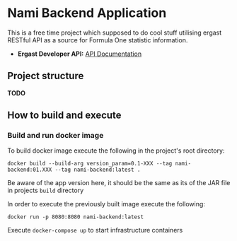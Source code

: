 # Nami Backend Application

This is a free time project which supposed to do cool stuff utilising ergast RESTful API as a source for Formula One statistic information.

- **Ergast Developer API:** [API Documentation](https://ergast.com/mrd/)

## Project structure

**TODO**

## How to build and execute

### Build and run docker image
To build docker image execute the following in the project's root directory:
```
docker build --build-arg version_param=0.1-XXX --tag nami-backend:01.XXX --tag nami-backend:latest .
```
Be aware of the app version here, it should be the same as its of the JAR file in projects `build` directory

In order to execute the previously built image execute the following: 
```
docker run -p 8080:8080 nami-backend:latest
```

Execute `docker-compose up` to start infrastructure containers